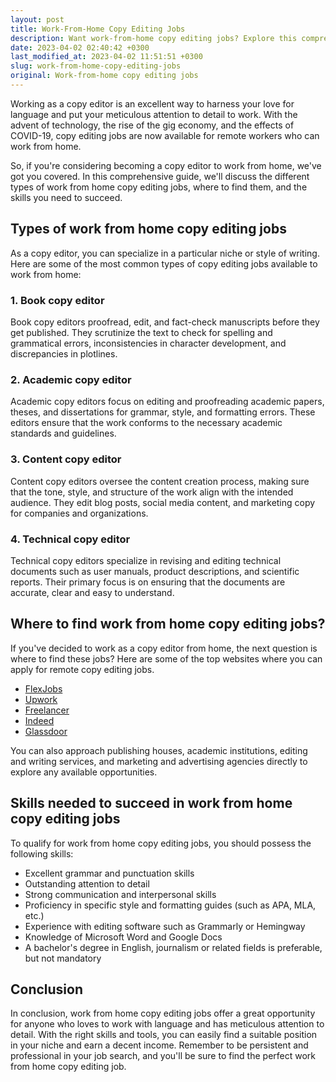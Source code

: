 ```yaml
---
layout: post
title: Work-From-Home Copy Editing Jobs
description: Want work-from-home copy editing jobs? Explore this comprehensive guide to find the opportunity that suits your skillset and interests.
date: 2023-04-02 02:40:42 +0300
last_modified_at: 2023-04-02 11:51:51 +0300
slug: work-from-home-copy-editing-jobs
original: Work-from-home copy editing jobs
---
```

Working as a copy editor is an excellent way to harness your love for language and put your meticulous attention to detail to work. With the advent of technology, the rise of the gig economy, and the effects of COVID-19, copy editing jobs are now available for remote workers who can work from home.

So, if you're considering becoming a copy editor to work from home, we've got you covered. In this comprehensive guide, we'll discuss the different types of work from home copy editing jobs, where to find them, and the skills you need to succeed.

## Types of work from home copy editing jobs

As a copy editor, you can specialize in a particular niche or style of writing. Here are some of the most common types of copy editing jobs available to work from home:

### 1. Book copy editor

Book copy editors proofread, edit, and fact-check manuscripts before they get published. They scrutinize the text to check for spelling and grammatical errors, inconsistencies in character development, and discrepancies in plotlines.

### 2. Academic copy editor

Academic copy editors focus on editing and proofreading academic papers, theses, and dissertations for grammar, style, and formatting errors. These editors ensure that the work conforms to the necessary academic standards and guidelines.

### 3. Content copy editor

Content copy editors oversee the content creation process, making sure that the tone, style, and structure of the work align with the intended audience. They edit blog posts, social media content, and marketing copy for companies and organizations.

### 4. Technical copy editor

Technical copy editors specialize in revising and editing technical documents such as user manuals, product descriptions, and scientific reports. Their primary focus is on ensuring that the documents are accurate, clear and easy to understand.

## Where to find work from home copy editing jobs?

If you've decided to work as a copy editor from home, the next question is where to find these jobs? Here are some of the top websites where you can apply for remote copy editing jobs.

* [FlexJobs](https://www.flexjobs.com/)
* [Upwork](https://www.upwork.com/)
* [Freelancer](https://www.freelancer.com/)
* [Indeed](https://www.indeed.com/)
* [Glassdoor](https://www.glassdoor.com/index.htm)

You can also approach publishing houses, academic institutions, editing and writing services, and marketing and advertising agencies directly to explore any available opportunities.

## Skills needed to succeed in work from home copy editing jobs

To qualify for work from home copy editing jobs, you should possess the following skills:

* Excellent grammar and punctuation skills
* Outstanding attention to detail
* Strong communication and interpersonal skills
* Proficiency in specific style and formatting guides (such as APA, MLA, etc.)
* Experience with editing software such as Grammarly or Hemingway
* Knowledge of Microsoft Word and Google Docs
* A bachelor's degree in English, journalism or related fields is preferable, but not mandatory

## Conclusion

In conclusion, work from home copy editing jobs offer a great opportunity for anyone who loves to work with language and has meticulous attention to detail. With the right skills and tools, you can easily find a suitable position in your niche and earn a decent income. Remember to be persistent and professional in your job search, and you'll be sure to find the perfect work from home copy editing job.